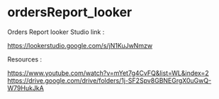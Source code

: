 # ordersReport_looker

Orders Report looker Studio link :

https://lookerstudio.google.com/s/jN1KuJwNmzw 

Resources : 

https://www.youtube.com/watch?v=mYet7g4CvFQ&list=WL&index=2
https://drive.google.com/drive/folders/1j-SF2Spv8GBNEGrgX0uGwQ-W79HukJkA

